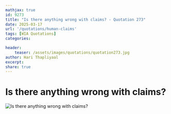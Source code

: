 ```yaml
---
mathjax: true
id: 9273
title: "Is there anything wrong with claims? - Quotation 273"
date: 2025-03-17
url: '/quotations/human-claims'
tags: [WIA Quotations] 
categories: 

header:
    teaser: /assets/images/quotations/quotation273.jpg
author: Hari Thapliyaal 
excerpt:
share: true 
---
```


# Is there anything wrong with claims?

![Is there anything wrong with claims?](/assets/images/quotations/quotation273.jpg)
